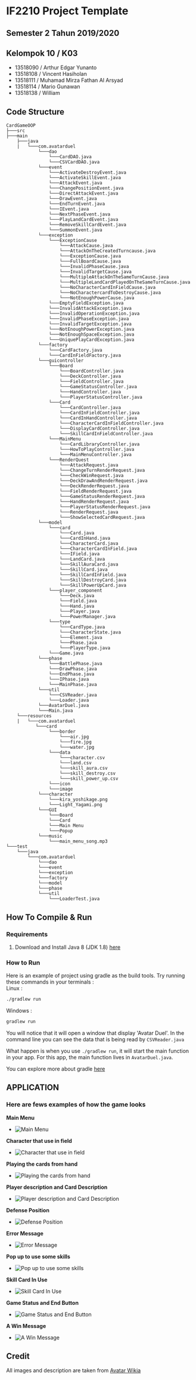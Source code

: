 # IF2210 Project Template
## Semester 2 Tahun 2019/2020

## Kelompok 10 / K03
* 13518090 / Arthur Edgar Yunanto
* 13518108 / Vincent Hasiholan
* 13518111 / Muhamad Mirza Fathan Al Arsyad
* 13518114 / Mario Gunawan
* 13518138 / William

## Code Structure
```
CardGameOOP
├───src
├───main
    ├───java
    |   └───com.avatarduel
            └───dao
                └───CardDAO.java
                └───CSVCardDAO.java
            └───event
                └───ActivateDestroyEvent.java
                └───ActivateSkillEvent.java
                └───AttackEvent.java
                └───ChangePositionEvent.java
                └───DirectAttackEvent.java
                └───DrawEvent.java
                └───EndTurnEvent.java
                └───IEvent.java
                └───NextPhaseEvent.java
                └───PlayLandCardEvent.java
                └───RemoveSkillCardEvent.java
                └───SummonEvent.java
            └───exception
                └───ExceptionCause
                    └───AttackCause.java
                    └───AttackOnTheCreatedTurncause.java
                    └───ExceptionCause.java
                    └───FullBoardCause.java
                    └───InvalidPhaseCause.java
                    └───InvalidTargetCause.java
                    └───MultipleAttackOnTheSameTurnCause.java
                    └───MultipleLandCardPlayedOnTheSameTurnCause.java
                    └───NoCharacterCardInFieldCause.java
                    └───NoCharactercardToDestroyCause.java
                    └───NotEnoughPowerCause.java
                └───EmptyFieldException.java
                └───InvalidAttackException.java
                └───InvalidOperationException.java
                └───InvalidPhaseException.java
                └───InvalidTargetException.java
                └───NotEnoughPowerException.java
                └───NotEnoughSpaceException.java
                └───UniquePlayCardException.java
            └───factory
                └───CardFactory.java
                └───CardInFieldFactory.java
            └───guicontroller
                └───Board
                    └───BoardController.java
                    └───DeckController.java
                    └───FieldController.java
                    └───GameStatusController.java
                    └───HandController.java
                    └───PlayerStatusController.java
                └───Card
                    └───CardController.java
                    └───CardInFieldController.java
                    └───CardInHandController.java
                    └───CharacterCardInFieldController.java
                    └───DisplayCardController.java
                    └───SkillCardInFieldController.java
                └───MainMenu
                    └───CardLibraryController.java
                    └───HowToPlayController.java
                    └───MainMenuController.java
                └───RenderQuest
                    └───AttackRequest.java
                    └───ChangeTurnRenderRequest.java
                    └───CheckWinRequest.java
                    └───DeckDrawAndRenderRequest.java
                    └───DeckRenderRequest.java
                    └───FieldRenderRequest.java
                    └───GameStatusRenderRequest.java
                    └───HandRenderRequest.java
                    └───PlayerStatusRenderRequest.java
                    └───RenderRequest.java
                    └───ShowSelectedCardRequest.java
            └───model
                └───card
                    └───Card.java
                    └───CardInHand.java
                    └───CharacterCard.java
                    └───CharacterCardInField.java
                    └───IField.java
                    └───LandCard.java
                    └───SkillAuraCard.java
                    └───SkillCard.java
                    └───SkillCardInField.java
                    └───SkillDestroyCard.java
                    └───SkillPowerUpCard.java
                └───player_component
                    └───Deck.java
                    └───Field.java
                    └───Hand.java
                    └───Player.java
                    └───PowerManager.java
                └───type
                    └───CardType.java
                    └───CharacterState.java
                    └───Element.java
                    └───Phase.java
                    └───PlayerType.java
                └───Game.java
            └───phase
                └───BattlePhase.java
                └───DrawPhase.java
                └───EndPhase.java
                └───IPhase.java
                └───MainPhase.java
            └───util
                └───CSVReader.java
                └───Loader.java
            └───AvatarDuel.java
            └───Main.java
    └───resources
    |   └───com.avatarduel
           └───card
                └───border
                    └───air.jpg
                    └───fire.jpg
                    └───water.jpg
                └───data
                    └───character.csv
                    └───land.csv
                    └───skill_aura.csv
                    └───skill_destroy.csv
                    └───skill_power_up.csv
                └───icon
                └───image
            └───character
                └───kira_yoshikage.png
                └───Light_Yagami.png
            └───GUI
                └───Board
                └───Card
                └───Main Menu
                └───Popup
            └───music
                └───main_menu_song.mp3
└───test
    └───java
        └───com.avatarduel
            └───dao
            └───event
            └───exception
            └───factory
            └───model
            └───phase
            └───util
                └───LoaderTest.java
```
## How To Compile & Run

### Requirements
1. Download and Install Java 8 (JDK 1.8) [here](https://www.oracle.com/java/technologies/javase/javase-jdk8-downloads.html)

### How to Run
Here is an example of project using gradle as the build tools.
Try running these commands in your terminals : <br>
Linux : <br>
```bash
./gradlew run
```
Windows : <br>
```bash
gradlew run
```

You will notice that it will open a window that display 'Avatar Duel'.
In the command line you can see the data that is being read by `CSVReader.java`

What happen is when you use `./gradlew run`, it will start the main function in your app.
For this app, the main function lives in `AvatarDuel.java`.

You can explore more about gradle [here](https://guides.gradle.org/creating-new-gradle-builds/)

## APPLICATION
### Here are fews examples of how the game looks

**Main Menu**
* ![Main Menu](https://github.com/William9923/CardGameOOP/blob/master/src/main/resources/com/avatarduel/tampilan%20utama.jpg)

**Character that use in field**
* ![Character that use in field](https://github.com/William9923/CardGameOOP/blob/master/src/main/resources/com/avatarduel/characterinfield.jpg)

**Playing the cards from hand**
* ![Playing the cards from hand](https://github.com/William9923/CardGameOOP/blob/master/src/main/resources/com/avatarduel/mainin%20kartu%20dari%20tangan.jpg)

**Player description and Card Description**
* ![Player description and Card Description](https://github.com/William9923/CardGameOOP/blob/master/src/main/resources/com/avatarduel/Player%20and%20card%20desc.jpg)

**Defense Position**
* ![Defense Position](https://github.com/William9923/CardGameOOP/blob/master/src/main/resources/com/avatarduel/Defense%20Position.jpg)

**Error Message**
* ![Error Message](https://github.com/William9923/CardGameOOP/blob/master/src/main/resources/com/avatarduel/error%20message.jpg)

**Pop up to use some skills**
* ![Pop up to use some skills](https://github.com/William9923/CardGameOOP/blob/master/src/main/resources/com/avatarduel/Pop%20Up%20to%20use%20skill.jpg)

**Skill Card In Use**
* ![Skill Card In Use](https://github.com/William9923/CardGameOOP/blob/master/src/main/resources/com/avatarduel/skill%20card%20in%20use.jpg)

**Game Status and End Button**
* ![Game Status and End Button](https://github.com/William9923/CardGameOOP/blob/master/src/main/resources/com/avatarduel/game%20status%20and%20end%20button.jpg)

**A Win Message**
* ![A Win Message](https://github.com/William9923/CardGameOOP/blob/master/src/main/resources/com/avatarduel/win%20message.jpg)

## Credit
All images and description are taken from [Avatar Wikia](https://avatar.fandom.com/wiki/Avatar_Wiki)
